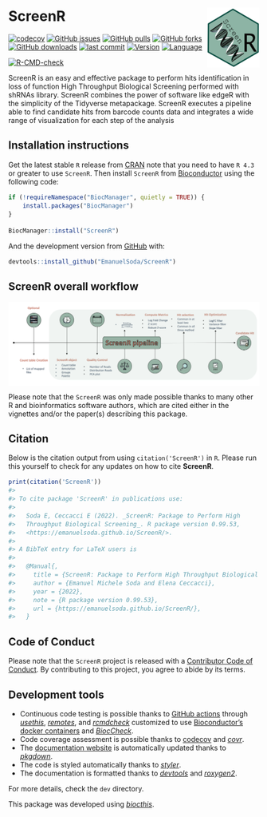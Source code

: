 
<!-- README.md is generated from README.Rmd. Please edit that file -->

# ScreenR <a href='https://emanuelsoda.github.io/ScreenR/'><img src='man/figures/logo.png' align="right" height="120" /></a>

<!-- badges: start -->

[![codecov](https://codecov.io/gh/EmanuelSoda/ScreenR/branch/master/graph/badge.svg?token=NX5YVRP4L0)](https://codecov.io/gh/EmanuelSoda/ScreenR)
[![GitHub
issues](https://img.shields.io/github/issues/EmanuelSoda/ScreenR)](https://github.com/EmanuelSoda/ScreenR/issues)
[![GitHub
pulls](https://img.shields.io/github/issues-pr/EmanuelSoda/ScreenR)](https://github.com/EmanuelSoda/ScreenR/pulls)
[![GitHub
forks](https://img.shields.io/github/forks/EmanuelSoda/ScreenR?style=social)](https://github.com/EmanuelSoda/ScreenR/network/members)
[![GitHub
downloads](https://img.shields.io/github/downloads/EmanuelSoda/ScreenR/total)]()
[![last
commit](https://img.shields.io/github/last-commit/EmanuelSoda/ScreenR)]()
[![Version](https://img.shields.io/github/r-package/v/EmanuelSoda/ScreenR/master)]()
[![Language](https://img.shields.io/github/languages/top/EmanuelSoda/ScreenR)]()

[![R-CMD-check](https://github.com/EmanuelSoda/ScreenR/actions/workflows/R-CMD-check.yaml/badge.svg)](https://github.com/EmanuelSoda/ScreenR/actions/workflows/R-CMD-check.yaml)
<!-- badges: end -->

ScreenR is an easy and effective package to perform hits identification
in loss of function High Throughput Biological Screening performed with
shRNAs library. ScreenR combines the power of software like edgeR with
the simplicity of the Tidyverse metapackage. ScreenR executes a pipeline
able to find candidate hits from barcode counts data and integrates a
wide range of visualization for each step of the analysis

## Installation instructions

Get the latest stable `R` release from
[CRAN](http://cran.r-project.org/) note that you need to have `R 4.3` or
greater to use `ScreenR`. Then install `ScreenR` from
[Bioconductor](http://bioconductor.org/) using the following code:

``` r
if (!requireNamespace("BiocManager", quietly = TRUE)) {
    install.packages("BiocManager")
}

BiocManager::install("ScreenR")
```

And the development version from
[GitHub](https://github.com/EmanuelSoda/ScreenR) with:

``` r
devtools::install_github("EmanuelSoda/ScreenR")
```

## ScreenR overall workflow

<img src="man/figures/Pipeline.png" align="top">

Please note that the `ScreenR` was only made possible thanks to many
other R and bioinformatics software authors, which are cited either in
the vignettes and/or the paper(s) describing this package.

## Citation

Below is the citation output from using `citation('ScreenR')` in `R`.
Please run this yourself to check for any updates on how to cite
**ScreenR**.

``` r
print(citation('ScreenR'))
#> 
#> To cite package 'ScreenR' in publications use:
#> 
#>   Soda E, Ceccacci E (2022). _ScreenR: Package to Perform High
#>   Throughput Biological Screening_. R package version 0.99.53,
#>   <https://emanuelsoda.github.io/ScreenR/>.
#> 
#> A BibTeX entry for LaTeX users is
#> 
#>   @Manual{,
#>     title = {ScreenR: Package to Perform High Throughput Biological Screening},
#>     author = {Emanuel Michele Soda and Elena Ceccacci},
#>     year = {2022},
#>     note = {R package version 0.99.53},
#>     url = {https://emanuelsoda.github.io/ScreenR/},
#>   }
```

## Code of Conduct

Please note that the `ScreenR` project is released with a [Contributor
Code of Conduct](http://bioconductor.org/about/code-of-conduct/). By
contributing to this project, you agree to abide by its terms.

## Development tools

-   Continuous code testing is possible thanks to [GitHub
    actions](https://www.tidyverse.org/blog/2020/04/usethis-1-6-0/)
    through *[usethis](https://CRAN.R-project.org/package=usethis)*,
    *[remotes](https://CRAN.R-project.org/package=remotes)*, and
    *[rcmdcheck](https://CRAN.R-project.org/package=rcmdcheck)*
    customized to use [Bioconductor’s docker
    containers](https://www.bioconductor.org/help/docker/) and
    *[BiocCheck](https://bioconductor.org/packages/3.15/BiocCheck)*.
-   Code coverage assessment is possible thanks to
    [codecov](https://codecov.io/gh) and
    *[covr](https://CRAN.R-project.org/package=covr)*.
-   The [documentation website](http://EmanuelSoda.github.io/ScreenR) is
    automatically updated thanks to
    *[pkgdown](https://CRAN.R-project.org/package=pkgdown)*.
-   The code is styled automatically thanks to
    *[styler](https://CRAN.R-project.org/package=styler)*.
-   The documentation is formatted thanks to
    *[devtools](https://CRAN.R-project.org/package=devtools)* and
    *[roxygen2](https://CRAN.R-project.org/package=roxygen2)*.

For more details, check the `dev` directory.

This package was developed using
*[biocthis](https://bioconductor.org/packages/3.15/biocthis)*.
